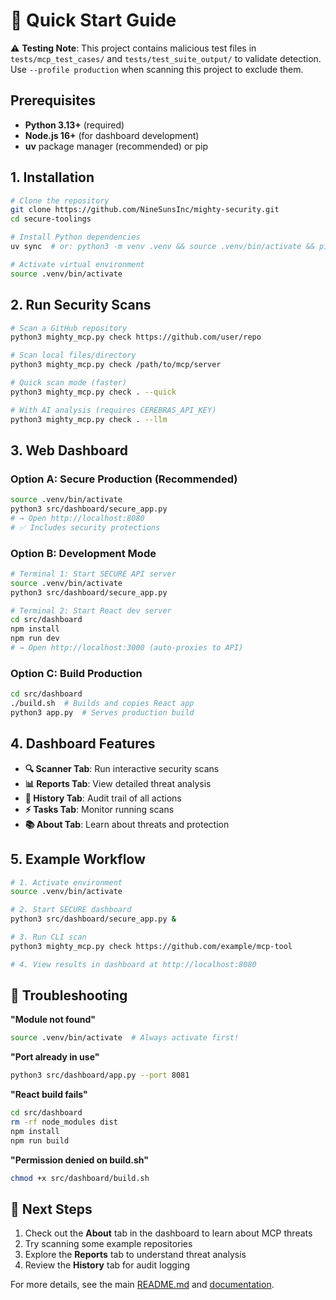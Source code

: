 # 🚀 Quick Start Guide

⚠️ **Testing Note**: This project contains malicious test files in `tests/mcp_test_cases/` and `tests/test_suite_output/` to validate detection. Use `--profile production` when scanning this project to exclude them.

## Prerequisites

- **Python 3.13+** (required)
- **Node.js 16+** (for dashboard development)
- **uv** package manager (recommended) or pip

## 1. Installation

```bash
# Clone the repository
git clone https://github.com/NineSunsInc/mighty-security.git
cd secure-toolings

# Install Python dependencies  
uv sync  # or: python3 -m venv .venv && source .venv/bin/activate && pip install -e .

# Activate virtual environment
source .venv/bin/activate
```

## 2. Run Security Scans

```bash
# Scan a GitHub repository
python3 mighty_mcp.py check https://github.com/user/repo

# Scan local files/directory
python3 mighty_mcp.py check /path/to/mcp/server

# Quick scan mode (faster)
python3 mighty_mcp.py check . --quick

# With AI analysis (requires CEREBRAS_API_KEY)
python3 mighty_mcp.py check . --llm
```

## 3. Web Dashboard

### Option A: Secure Production (Recommended)
```bash
source .venv/bin/activate
python3 src/dashboard/secure_app.py
# → Open http://localhost:8080
# ✅ Includes security protections
```

### Option B: Development Mode
```bash
# Terminal 1: Start SECURE API server
source .venv/bin/activate  
python3 src/dashboard/secure_app.py

# Terminal 2: Start React dev server
cd src/dashboard
npm install
npm run dev
# → Open http://localhost:3000 (auto-proxies to API)
```

### Option C: Build Production
```bash
cd src/dashboard
./build.sh  # Builds and copies React app
python3 app.py  # Serves production build
```

## 4. Dashboard Features

- **🔍 Scanner Tab**: Run interactive security scans
- **📊 Reports Tab**: View detailed threat analysis  
- **📜 History Tab**: Audit trail of all actions
- **⚡ Tasks Tab**: Monitor running scans
- **📚 About Tab**: Learn about threats and protection

## 5. Example Workflow

```bash
# 1. Activate environment
source .venv/bin/activate

# 2. Start SECURE dashboard
python3 src/dashboard/secure_app.py &

# 3. Run CLI scan
python3 mighty_mcp.py check https://github.com/example/mcp-tool

# 4. View results in dashboard at http://localhost:8080
```

## 🔧 Troubleshooting

**"Module not found"**
```bash
source .venv/bin/activate  # Always activate first!
```

**"Port already in use"**
```bash
python3 src/dashboard/app.py --port 8081
```

**"React build fails"**
```bash
cd src/dashboard
rm -rf node_modules dist
npm install
npm run build
```

**"Permission denied on build.sh"**
```bash
chmod +x src/dashboard/build.sh
```

## 🎯 Next Steps

1. Check out the **About** tab in the dashboard to learn about MCP threats
2. Try scanning some example repositories
3. Explore the **Reports** tab to understand threat analysis
4. Review the **History** tab for audit logging

For more details, see the main [README.md](README.md) and [documentation](docs/).